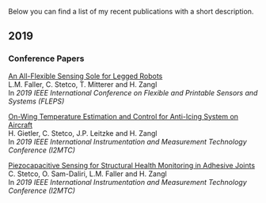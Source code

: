 Below you can find a list of my recent publications with a short description.

## 2019
### Conference Papers
[An All-Flexible Sensing Sole for Legged Robots](https://ieeexplore.ieee.org/document/8792287) <br/>
L.M. Faller, C. Stetco, T. Mitterer and H. Zangl <br/>
In *2019 IEEE International Conference on Flexible and Printable Sensors and Systems (FLEPS)*

[On-Wing Temperature Estimation and Control for Anti-Icing System on Aircraft](https://ieeexplore.ieee.org/document/8826924) <br/>
H. Gietler, C. Stetco, J.P. Leitzke and H. Zangl <br/>
In *2019 IEEE International Instrumentation and Measurement Technology Conference (I2MTC)*

[Piezocapacitive Sensing for Structural Health Monitoring in Adhesive Joints](https://ieeexplore.ieee.org/document/8827065) <br/>
C. Stetco, O. Sam-Daliri, L.M. Faller and H. Zangl <br/>
In *2019 IEEE International Instrumentation and Measurement Technology Conference (I2MTC)*

